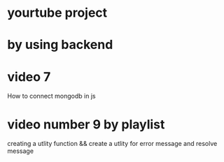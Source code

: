 # yourtube project

# by using backend


# video 7

How to connect mongodb in js




# video number 9 by  playlist

creating a utlity function && create a utlity for error message and resolve message